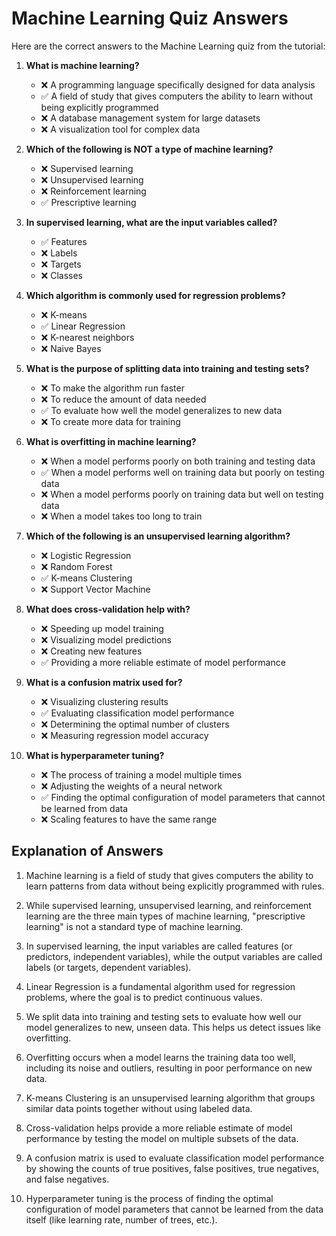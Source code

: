 # Machine Learning Quiz Answers

Here are the correct answers to the Machine Learning quiz from the tutorial:

1. **What is machine learning?**
   - ❌ A programming language specifically designed for data analysis
   - ✅ A field of study that gives computers the ability to learn without being explicitly programmed
   - ❌ A database management system for large datasets
   - ❌ A visualization tool for complex data

2. **Which of the following is NOT a type of machine learning?**
   - ❌ Supervised learning
   - ❌ Unsupervised learning
   - ❌ Reinforcement learning
   - ✅ Prescriptive learning

3. **In supervised learning, what are the input variables called?**
   - ✅ Features
   - ❌ Labels
   - ❌ Targets
   - ❌ Classes

4. **Which algorithm is commonly used for regression problems?**
   - ❌ K-means
   - ✅ Linear Regression
   - ❌ K-nearest neighbors
   - ❌ Naive Bayes

5. **What is the purpose of splitting data into training and testing sets?**
   - ❌ To make the algorithm run faster
   - ❌ To reduce the amount of data needed
   - ✅ To evaluate how well the model generalizes to new data
   - ❌ To create more data for training

6. **What is overfitting in machine learning?**
   - ❌ When a model performs poorly on both training and testing data
   - ✅ When a model performs well on training data but poorly on testing data
   - ❌ When a model performs poorly on training data but well on testing data
   - ❌ When a model takes too long to train

7. **Which of the following is an unsupervised learning algorithm?**
   - ❌ Logistic Regression
   - ❌ Random Forest
   - ✅ K-means Clustering
   - ❌ Support Vector Machine

8. **What does cross-validation help with?**
   - ❌ Speeding up model training
   - ❌ Visualizing model predictions
   - ❌ Creating new features
   - ✅ Providing a more reliable estimate of model performance

9. **What is a confusion matrix used for?**
   - ❌ Visualizing clustering results
   - ✅ Evaluating classification model performance
   - ❌ Determining the optimal number of clusters
   - ❌ Measuring regression model accuracy

10. **What is hyperparameter tuning?**
    - ❌ The process of training a model multiple times
    - ❌ Adjusting the weights of a neural network
    - ✅ Finding the optimal configuration of model parameters that cannot be learned from data
    - ❌ Scaling features to have the same range

## Explanation of Answers

1. Machine learning is a field of study that gives computers the ability to learn patterns from data without being explicitly programmed with rules.

2. While supervised learning, unsupervised learning, and reinforcement learning are the three main types of machine learning, "prescriptive learning" is not a standard type of machine learning.

3. In supervised learning, the input variables are called features (or predictors, independent variables), while the output variables are called labels (or targets, dependent variables).

4. Linear Regression is a fundamental algorithm used for regression problems, where the goal is to predict continuous values.

5. We split data into training and testing sets to evaluate how well our model generalizes to new, unseen data. This helps us detect issues like overfitting.

6. Overfitting occurs when a model learns the training data too well, including its noise and outliers, resulting in poor performance on new data.

7. K-means Clustering is an unsupervised learning algorithm that groups similar data points together without using labeled data.

8. Cross-validation helps provide a more reliable estimate of model performance by testing the model on multiple subsets of the data.

9. A confusion matrix is used to evaluate classification model performance by showing the counts of true positives, false positives, true negatives, and false negatives.

10. Hyperparameter tuning is the process of finding the optimal configuration of model parameters that cannot be learned from the data itself (like learning rate, number of trees, etc.).
